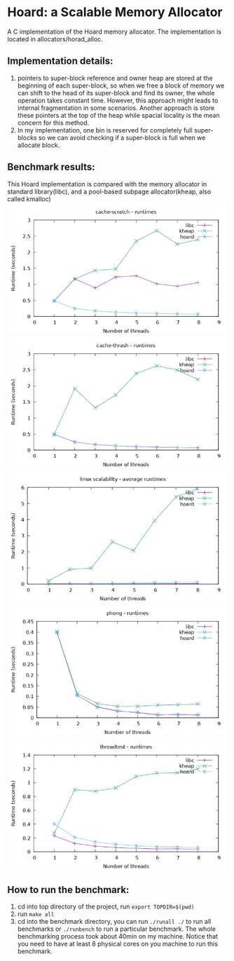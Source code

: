 # Hoard: a Scalable Memory Allocator 
A C implementation of the Hoard memory allocator. The implementation is located in allocators/horad_alloc. 

## Implementation details:
1. pointers to super-block reference and owner heap are stored at the beginning of each super-block, so when we free a block of memory we can shift to the head of its super-block and find its owner, the whole operation takes constant time. However, this approach might leads to internal fragmentation in some scenarios. Another approach is store these pointers at the top of the heap while spacial locality is the mean concern for this method.
2. In my implementation, one bin is reserved for completely full super-blocks so we can avoid checking if a super-block is full when we allocate block. 

## Benchmark results:
This Hoard implementation is compared with the memory allocator in standard library(libc), and a pool-based subpage allocator(kheap, also called kmalloc) 
![result](./results/cache-scratch_page-0001.jpg)
![result](./results/cache-thrash_page-0001.jpg)
![result](./results/linux-scalability_page-0001.jpg)
![result](./results/phong_page-0001.jpg)
![result](./results/threadtest_page-0001.jpg)

## How to run the benchmark:
1. cd into top directory of the project, run `export TOPDIR=$(pwd)`
2. run `make all`
3. cd into the benchmark directory, you can run `./runall ./` to run all benchmarks or `./runbench` to run a particular benchmark. The whole benchmarking process took about 40min on my machine. Notice that you need to have at least 8 physical cores on you machine to run this benchmark.
